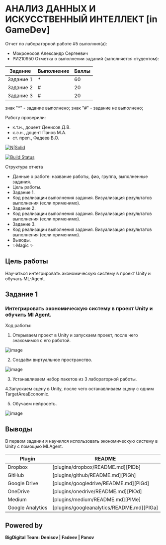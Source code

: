 # АНАЛИЗ ДАННЫХ И ИСКУССТВЕННЫЙ ИНТЕЛЛЕКТ [in GameDev]
Отчет по лабораторной работе #5 выполнил(а):
- Мокроносов Александр Сергеевич
- РИ210950
Отметка о выполнении заданий (заполняется студентом):

| Задание | Выполнение | Баллы |
| ------ | ------ | ------ |
| Задание 1 | * | 60 |
| Задание 2 | # | 20 |
| Задание 3 | # | 20 |

знак "*" - задание выполнено; знак "#" - задание не выполнено;

Работу проверили:
- к.т.н., доцент Денисов Д.В.
- к.э.н., доцент Панов М.А.
- ст. преп., Фадеев В.О.

[![N|Solid](https://cldup.com/dTxpPi9lDf.thumb.png)](https://nodesource.com/products/nsolid)

[![Build Status](https://travis-ci.org/joemccann/dillinger.svg?branch=master)](https://travis-ci.org/joemccann/dillinger)

Структура отчета

- Данные о работе: название работы, фио, группа, выполненные задания.
- Цель работы.
- Задание 1.
- Код реализации выполнения задания. Визуализация результатов выполнения (если применимо).
- Задание 2.
- Код реализации выполнения задания. Визуализация результатов выполнения (если применимо).
- Задание 3.
- Код реализации выполнения задания. Визуализация результатов выполнения (если применимо).
- Выводы.
- ✨Magic ✨

## Цель работы
Научиться интегрировать экономическую систему в проект Unity и обучать ML-Agent.

## Задание 1
### Интегрировать экономическую систему в проект Unity и обучить Ml Agent.

Ход работы:

1. Открываем проект в Unity и запускаем проект, после чего знакомимся с его работой.

![image](https://user-images.githubusercontent.com/113508468/205332444-8637cc47-d06a-4109-a08b-2097f4b0c467.png)

2. Создаём виртуальное пространство.

![image](https://user-images.githubusercontent.com/113508468/205332593-61df76a9-e3bf-4aea-a809-b815e863dfc9.png)

3. Устанавливаем набор пакетов из 3 лабораторной работы.

4.Запускаем сцену в Unity, после чего останавливаем сцену с одним TargetAreaEconomic.

5. Обучаем нейросеть.

![image](https://user-images.githubusercontent.com/113508468/205337468-7d31f12a-6e85-4a70-ab5a-fe14e62a1622.png)

## Выводы

В первом задании я научился использовать экономическую систему в Unity с помощью MLAgent.

| Plugin | README |
| ------ | ------ |
| Dropbox | [plugins/dropbox/README.md][PlDb] |
| GitHub | [plugins/github/README.md][PlGh] |
| Google Drive | [plugins/googledrive/README.md][PlGd] |
| OneDrive | [plugins/onedrive/README.md][PlOd] |
| Medium | [plugins/medium/README.md][PlMe] |
| Google Analytics | [plugins/googleanalytics/README.md][PlGa] |

## Powered by

**BigDigital Team: Denisov | Fadeev | Panov**

